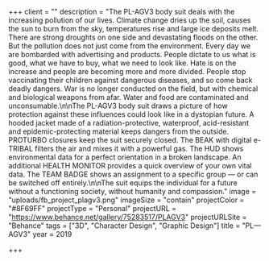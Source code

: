+++
client = ""
description = "The PL-AGV3 body suit deals with the increasing pollution of our lives. Climate change dries up the soil, causes the sun to burn from the sky, temperatures rise and large ice deposits melt. There are strong droughts on one side and devastating floods on the other. But the pollution does not just come from the environment. Every day we are bombarded with advertising and products. People dictate to us what is good, what we have to buy, what we need to look like. Hate is on the increase and people are becoming more and more divided. People stop vaccinating their children against dangerous diseases, and so come back deadly dangers. War is no longer conducted on the field, but with chemical and biological weapons from afar. Water and food are contaminated and unconsumable.\n\nThe PL-AGV3 body suit draws a picture of how protection against these influences could look like in a dystopian future. A hooded jacket made of a radiation-protective, waterproof, acid-resistant and epidemic-protecting material keeps dangers from the outside. PROTURBO closures keep the suit securely closed. The BEAK with digital e-TRIBAL filters the air and mixes it with a powerful gas. The HUD shows environmental data for a perfect orientation in a broken landscape. An additional HEALTH MONITOR provides a quick overview of your own vital data. The TEAM BADGE shows an assignment to a specific group — or can be switched off entirely.​​​​​​​\n\nThe suit equips the individual for a future without a functioning society, without humanity and compassion."
image = "uploads/fb_project_plagv3.png"
imageSize = "contain"
projectColor = "#8F69FF"
projectType = "Personal"
projectURL = "https://www.behance.net/gallery/75283517/PLAGV3"
projectURLSite = "Behance"
tags = ["3D", "Character Design", "Graphic Design"]
title = "PL—AGV3"
year = 2019

+++
